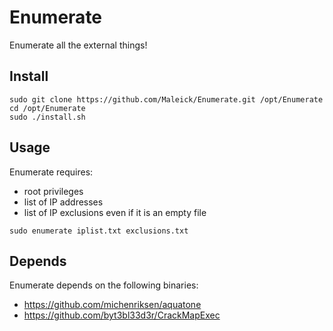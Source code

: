 Enumerate
======

Enumerate all the external things!

## Install

```shell
sudo git clone https://github.com/Maleick/Enumerate.git /opt/Enumerate
cd /opt/Enumerate
sudo ./install.sh
```

## Usage

Enumerate requires:
- root privileges
- list of IP addresses
- list of IP exclusions even if it is an empty file

```shell
sudo enumerate iplist.txt exclusions.txt
```

## Depends

Enumerate depends on the following binaries:

- https://github.com/michenriksen/aquatone
- https://github.com/byt3bl33d3r/CrackMapExec
